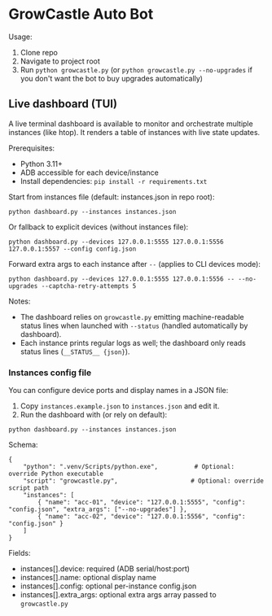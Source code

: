 # GrowCastle Auto Bot

Usage:
1. Clone repo
1. Navigate to project root
1. Run `python growcastle.py` (or `python growcastle.py --no-upgrades` if you don't want the bot to buy upgrades automatically)

## Live dashboard (TUI)

A live terminal dashboard is available to monitor and orchestrate multiple instances (like htop). It renders a table of instances with live state updates.

Prerequisites:
- Python 3.11+
- ADB accessible for each device/instance
- Install dependencies: `pip install -r requirements.txt`

Start from instances file (default: instances.json in repo root):

```
python dashboard.py --instances instances.json
```

Or fallback to explicit devices (without instances file):

```
python dashboard.py --devices 127.0.0.1:5555 127.0.0.1:5556 127.0.0.1:5557 --config config.json
```

Forward extra args to each instance after `--` (applies to CLI devices mode):

```
python dashboard.py --devices 127.0.0.1:5555 127.0.0.1:5556 -- --no-upgrades --captcha-retry-attempts 5
```

Notes:
- The dashboard relies on `growcastle.py` emitting machine-readable status lines when launched with `--status` (handled automatically by dashboard).
- Each instance prints regular logs as well; the dashboard only reads status lines (`__STATUS__ {json}`).

### Instances config file

You can configure device ports and display names in a JSON file:

1. Copy `instances.example.json` to `instances.json` and edit it.
2. Run the dashboard with (or rely on default):

```
python dashboard.py --instances instances.json
```

Schema:

```
{
	"python": ".venv/Scripts/python.exe",          # Optional: override Python executable
	"script": "growcastle.py",                    # Optional: override script path
	"instances": [
		{ "name": "acc-01", "device": "127.0.0.1:5555", "config": "config.json", "extra_args": ["--no-upgrades"] },
		{ "name": "acc-02", "device": "127.0.0.1:5556", "config": "config.json" }
	]
}
```

Fields:
- instances[].device: required (ADB serial/host:port)
- instances[].name: optional display name
- instances[].config: optional per-instance config.json
- instances[].extra_args: optional extra args array passed to `growcastle.py`

